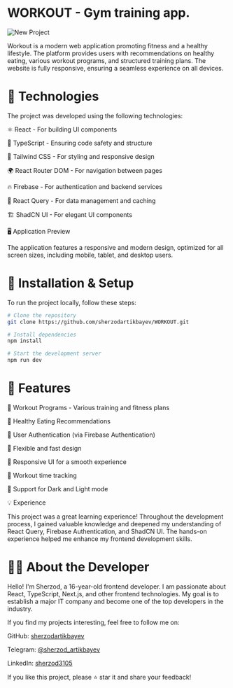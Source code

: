 # WORKOUT - Gym training app.

![New Project](https://github.com/user-attachments/assets/cf65d8c6-cfc9-4005-9f6f-73f1651c96ca)

Workout is a modern web application promoting fitness and a healthy lifestyle. The platform provides users with recommendations on healthy eating, various workout programs, and structured training plans. The website is fully responsive, ensuring a seamless experience on all devices.



# 🚀 Technologies

The project was developed using the following technologies:

⚛ React - For building UI components

📜 TypeScript - Ensuring code safety and structure

🎨 Tailwind CSS - For styling and responsive design

🌍 React Router DOM - For navigation between pages

🔥 Firebase - For authentication and backend services

🔄 React Query - For data management and caching

🏗 ShadCN UI - For elegant UI components

🖥 Application Preview

The application features a responsive and modern design, optimized for all screen sizes, including mobile, tablet, and desktop users.



# 🔧 Installation & Setup

To run the project locally, follow these steps:

```bash
# Clone the repository
git clone https://github.com/sherzodartikbayev/WORKOUT.git
```

```bash
# Install dependencies
npm install
```

```bash
# Start the development server
npm run dev
```



# 📌 Features

🔹 Workout Programs - Various training and fitness plans

🔹 Healthy Eating Recommendations

🔹 User Authentication (via Firebase Authentication)

🔹 Flexible and fast design

🔹 Responsive UI for a smooth experience

🔹 Workout time tracking

🔹 Support for Dark and Light mode

💡 Experience

This project was a great learning experience! Throughout the development process, I gained valuable knowledge and deepened my understanding of React Query, Firebase Authentication, and ShadCN UI. The hands-on experience helped me enhance my frontend development skills.



# 👨‍💻 About the Developer

Hello! I'm Sherzod, a 16-year-old frontend developer. I am passionate about React, TypeScript, Next.js, and other frontend technologies. My goal is to establish a major IT company and become one of the top developers in the industry.

If you find my projects interesting, feel free to follow me on:

GitHub: [sherzodartikbayev ](https://github.com/sherzodartikbayev)

Telegram: [@sherzod_artikbayev](https://t.me/sherzod_artikbayev)

LinkedIn: [sherzod3105](https://www.linkedin.com/in/sherzod3105?utm_source=share&utm_campaign=share_via&utm_content=profile&utm_medium=android_app)



If you like this project, please ⭐ star it and share your feedback!

